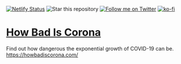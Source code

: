 [![Netlify Status](https://api.netlify.com/api/v1/badges/5f263b01-db3a-4b51-808d-7000c371cf29/deploy-status)](https://app.netlify.com/sites/howbadiscorona/deploys)
![Star this repository](https://img.shields.io/github/stars/recurshawn/How-Bad-Is-Corona?style=social)
[![Follow me on Twitter](https://img.shields.io/twitter/follow/incept_shawn?style=social)](https://twitter.com/incept_shawn)
[![ko-fi](https://www.ko-fi.com/img/githubbutton_sm.svg)](https://ko-fi.com/recurshawn)

# [How Bad Is Corona](https://howbadiscorona.com/)

Find out how dangerous the exponential growth of COVID-19 can be. https://howbadiscorona.com/


